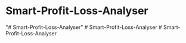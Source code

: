 # Smart-Profit-Loss-Analyser
"# Smart-Profit-Loss-Analyser" 
#   S m a r t - P r o f i t - L o s s - A n a l y s e r  
 #   S m a r t - P r o f i t - L o s s - A n a l y s e r  
 